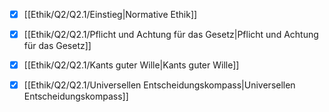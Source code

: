 - [x] [[Ethik/Q2/Q2.1/Einstieg|Normative Ethik]]
- [x] [[Ethik/Q2/Q2.1/Pflicht und Achtung für das Gesetz|Pflicht und Achtung für das Gesetz]] 
- [x] [[Ethik/Q2/Q2.1/Kants guter Wille|Kants guter Wille]]
- [x] [[Ethik/Q2/Q2.1/Universellen Entscheidungskompass|Universellen Entscheidungskompass]]

